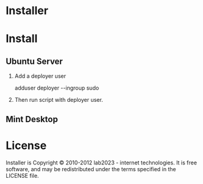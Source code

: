 # Installer

# Install

## Ubuntu Server

1. Add a deployer user 

    adduser deployer --ingroup sudo
    
2. Then run script with deployer user.


## Mint Desktop

# License

Installer is Copyright © 2010-2012 lab2023 - internet technologies. It is free software, and may be redistributed under the terms specified in the LICENSE file.
